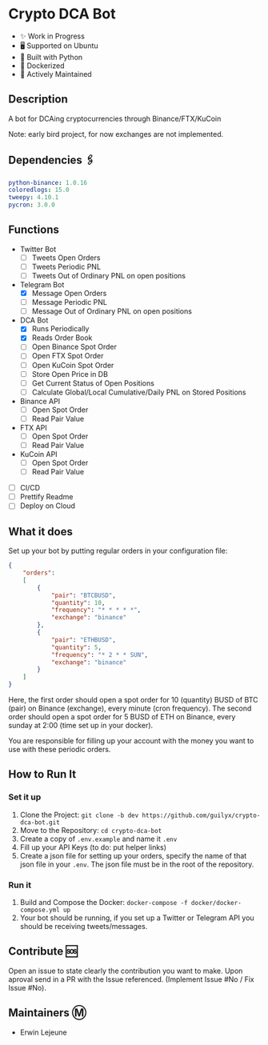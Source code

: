 # Crypto DCA Bot

- ✨ Work in Progress
- 🖥️ Supported on Ubuntu
- 🎌 Built with Python
- 🐋 Dockerized
- 🍻 Actively Maintained

## Description

A bot for DCAing cryptocurrencies through Binance/FTX/KuCoin

Note: early bird project, for now exchanges are not implemented.

## Dependencies 🖇️

```yaml
python-binance: 1.0.16
coloredlogs: 15.0
tweepy: 4.10.1
pycron: 3.0.0
```

## Functions

- Twitter Bot
  - [ ] Tweets Open Orders
  - [ ] Tweets Periodic PNL
  - [ ] Tweets Out of Ordinary PNL on open positions

- Telegram Bot
  - [x] Message Open Orders
  - [ ] Message Periodic PNL
  - [ ] Message Out of Ordinary PNL on open positions

- DCA Bot
  - [x] Runs Periodically
  - [x] Reads Order Book
  - [ ] Open Binance Spot Order
  - [ ] Open FTX Spot Order
  - [ ] Open KuCoin Spot Order
  - [ ] Store Open Price in DB
  - [ ] Get Current Status of Open Positions
  - [ ] Calculate Global/Local Cumulative/Daily PNL on Stored Positions

- Binance API
  - [ ] Open Spot Order
  - [ ] Read Pair Value

- FTX API
  - [ ] Open Spot Order
  - [ ] Read Pair Value

- KuCoin API
  - [ ] Open Spot Order
  - [ ] Read Pair Value

- [ ] CI/CD
- [ ] Prettify Readme
- [ ] Deploy on Cloud

## What it does

Set up your bot by putting regular orders in your configuration file:

```json
{
    "orders": 
    [
        {
            "pair": "BTCBUSD",
            "quantity": 10,
            "frequency": "* * * * *",
            "exchange": "binance"
        },
        {
            "pair": "ETHBUSD",
            "quantity": 5,
            "frequency": "* 2 * * SUN",
            "exchange": "binance"
        }
    ]
}
```

Here, the first order should open a spot order for 10 (quantity) BUSD of BTC (pair) on Binance (exchange), every minute (cron frequency). The second order should open a spot order for 5 BUSD of ETH on Binance, every sunday at 2:00 (time set up in your docker).

You are responsible for filling up your account with the money you want to use with these periodic orders.

## How to Run It

### Set it up

1. Clone the Project: `git clone -b dev https://github.com/guilyx/crypto-dca-bot.git`
2. Move to the Repository: `cd crypto-dca-bot`
3. Create a copy of `.env.example` and name it `.env`
4. Fill up your API Keys (to do: put helper links)
5. Create a json file for setting up your orders, specify the name of that json file in your `.env`. The json file must be in the root of the repository.

### Run it

1. Build and Compose the Docker: `docker-compose -f docker/docker-compose.yml up`
2. Your bot should be running, if you set up a Twitter or Telegram API you should be receiving tweets/messages.

## Contribute 🆘

Open an issue to state clearly the contribution you want to make. Upon aproval send in a PR with the Issue referenced. (Implement Issue #No / Fix Issue #No).

## Maintainers Ⓜ️

- Erwin Lejeune